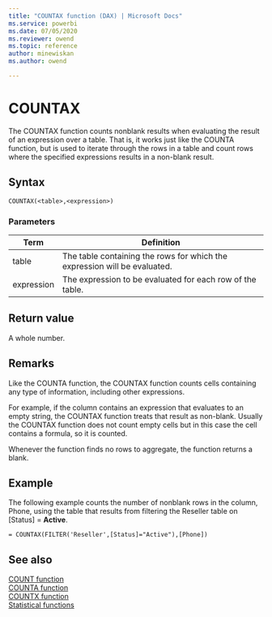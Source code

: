 ```yaml
---
title: "COUNTAX function (DAX) | Microsoft Docs"
ms.service: powerbi 
ms.date: 07/05/2020
ms.reviewer: owend
ms.topic: reference
author: minewiskan
ms.author: owend

---
```

# COUNTAX

The COUNTAX function counts nonblank results when evaluating the result of an expression over a table. That is, it works just like the COUNTA function, but is used to iterate through the rows in a table and count rows where the specified expressions results in a non-blank result.  
  
## Syntax  
  
```dax
COUNTAX(<table>,<expression>)  
```
  
### Parameters
  
|Term|Definition|  
|--------|--------------|  
|table|The table containing the rows for which the expression will be evaluated.|  
|expression|The expression to be evaluated for each row of the table.|  
  
## Return value

A whole number.  
  
## Remarks

Like the COUNTA function, the COUNTAX function counts cells containing any type of information, including other expressions.  
  
For example, if the column contains an expression that evaluates to an empty string, the COUNTAX function treats that result as non-blank. Usually the COUNTAX function does not count empty cells but in this case the cell contains a formula, so it is counted.  
  
Whenever the function finds no rows to aggregate, the function returns a blank.
  
## Example

The following example counts the number of nonblank rows in the column, Phone, using the table that results from filtering the Reseller table on [Status] = **Active**.  
  
```dax
= COUNTAX(FILTER('Reseller',[Status]="Active"),[Phone])  
```
  
## See also

[COUNT function](count-function-dax.md)  
[COUNTA function](counta-function-dax.md)  
[COUNTX function](countx-function-dax.md)  
[Statistical functions](statistical-functions-dax.md)  
